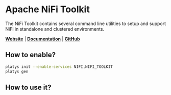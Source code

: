 # Apache NiFi Toolkit

The NiFi Toolkit contains several command line utilities to setup and support NiFi in standalone and clustered environments.

**[Website](https://nifi.apache.org)** | **[Documentation](https://nifi.apache.org/docs/nifi-docs/html/toolkit-guide.html)** | **[GitHub](https://github.com/apache/nifi)**

## How to enable?

```bash
platys init --enable-services NIFI,NIFI_TOOLKIT
platys gen
```

## How to use it?



